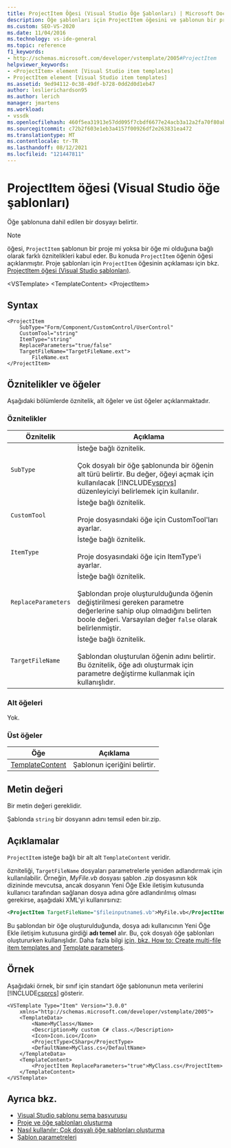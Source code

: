 ```yaml
---
title: ProjectItem Öğesi (Visual Studio Öğe Şablonları) | Microsoft Docs
description: Öğe şablonları için ProjectItem öğesini ve şablonun bir proje mi yoksa bir öğe için mi olduğuna bağlı olarak farklı öznitelikleri nasıl kabul eder? hakkında bilgi öğrenin.
ms.custom: SEO-VS-2020
ms.date: 11/04/2016
ms.technology: vs-ide-general
ms.topic: reference
f1_keywords:
- http://schemas.microsoft.com/developer/vstemplate/2005#ProjectItem
helpviewer_keywords:
- <ProjectItem> element [Visual Studio item templates]
- ProjectItem element [Visual Studio item templates]
ms.assetid: 9ed94112-0c38-49df-b728-0dd2d0d1eb47
author: leslierichardson95
ms.author: lerich
manager: jmartens
ms.workload:
- vssdk
ms.openlocfilehash: 460f5ea31913e57dd095f7cbdf6677e24acb3a12a2fa70f80abb0acb67a34f8a
ms.sourcegitcommit: c72b2f603e1eb3a4157f00926df2e263831ea472
ms.translationtype: MT
ms.contentlocale: tr-TR
ms.lasthandoff: 08/12/2021
ms.locfileid: "121447811"
---
```

# <a name="projectitem-element-visual-studio-item-templates"></a>ProjectItem öğesi (Visual Studio öğe şablonları)
Öğe şablonuna dahil edilen bir dosyayı belirtir.

> [!NOTE]
> öğesi, `ProjectItem` şablonun bir proje mi yoksa bir öğe mi olduğuna bağlı olarak farklı öznitelikleri kabul eder. Bu konuda `ProjectItem` öğenin öğesi açıklanmıştır. Proje şablonları için `ProjectItem` öğesinin açıklaması için bkz. [ProjectItem öğesi (Visual Studio şablonları)](../extensibility/projectitem-element-visual-studio-project-templates.md).

 \<VSTemplate> \<TemplateContent>
 \<ProjectItem>

## <a name="syntax"></a>Syntax

```
<ProjectItem
    SubType="Form/Component/CustomControl/UserControl"
    CustomTool="string"
    ItemType="string"
    ReplaceParameters="true/false"
    TargetFileName="TargetFileName.ext">
        FileName.ext
</ProjectItem>
```

## <a name="attributes-and-elements"></a>Öznitelikler ve öğeler
 Aşağıdaki bölümlerde öznitelik, alt öğeler ve üst öğeler açıklanmaktadır.

### <a name="attributes"></a>Öznitelikler

| Öznitelik | Açıklama |
|---------------------| - |
| `SubType` | İsteğe bağlı öznitelik.<br /><br /> Çok dosyalı bir öğe şablonunda bir öğenin alt türü belirtir. Bu değer, öğeyi açmak için kullanılacak [!INCLUDE[vsprvs](../code-quality/includes/vsprvs_md.md)] düzenleyiciyi belirlemek için kullanılır. |
| `CustomTool` | İsteğe bağlı öznitelik.<br /><br /> Proje dosyasındaki öğe için CustomTool'ları ayarlar. |
| `ItemType` | İsteğe bağlı öznitelik.<br /><br /> Proje dosyasındaki öğe için ItemType'i ayarlar. |
| `ReplaceParameters` | İsteğe bağlı öznitelik.<br /><br /> Şablondan proje oluşturulduğunda öğenin değiştirilmesi gereken parametre değerlerine sahip olup olmadığını belirten boole değeri. Varsayılan değer `false` olarak belirlenmiştir. |
| `TargetFileName` | İsteğe bağlı öznitelik.<br /><br /> Şablondan oluşturulan öğenin adını belirtir. Bu öznitelik, öğe adı oluşturmak için parametre değiştirme kullanmak için kullanışlıdır. |

### <a name="child-elements"></a>Alt öğeleri
 Yok.

### <a name="parent-elements"></a>Üst öğeler

|Öğe|Açıklama|
|-------------|-----------------|
|[TemplateContent](../extensibility/templatecontent-element-visual-studio-templates.md)|Şablonun içeriğini belirtir.|

## <a name="text-value"></a>Metin değeri
 Bir metin değeri gereklidir.

 Şablonda `string` bir dosyanın adını temsil  eden bir.zip.

## <a name="remarks"></a>Açıklamalar
 `ProjectItem` isteğe bağlı bir alt alt `TemplateContent` veridir.

 özniteliği, `TargetFileName` dosyaları parametrelerle yeniden adlandırmak için kullanılabilir. Örneğin, *MyFile.vb* dosyası şablon *.zip* dosyasının kök dizininde mevcutsa, ancak dosyanın Yeni Öğe Ekle iletişim kutusunda kullanıcı tarafından  sağlanan dosya adına göre adlandırılmış olması gerekirse, aşağıdaki XML'yi kullanırsınız:

```xml
<ProjectItem TargetFileName="$fileinputname$.vb">MyFile.vb</ProjectItem>
```

 Bu şablondan bir öğe oluşturulduğunda, dosya adı kullanıcının Yeni Öğe Ekle iletişim kutusuna girdiği **adı temel** alır. Bu, çok dosyalı öğe şablonları oluştururken kullanışlıdır. Daha fazla bilgi [için, bkz. How to: Create multi-file item templates and](../ide/how-to-create-multi-file-item-templates.md) [Template parameters](../ide/template-parameters.md).

## <a name="example"></a>Örnek
 Aşağıdaki örnek, bir sınıf için standart öğe şablonunun meta verilerini [!INCLUDE[csprcs](../data-tools/includes/csprcs_md.md)] gösterir.

```
<VSTemplate Type="Item" Version="3.0.0"
    xmlns="http://schemas.microsoft.com/developer/vstemplate/2005">
    <TemplateData>
        <Name>MyClass</Name>
        <Description>My custom C# class.</Description>
        <Icon>Icon.ico</Icon>
        <ProjectType>CSharp</ProjectType>
        <DefaultName>MyClass.cs</DefaultName>
    </TemplateData>
    <TemplateContent>
        <ProjectItem ReplaceParameters="true">MyClass.cs</ProjectItem>
    </TemplateContent>
</VSTemplate>
```

## <a name="see-also"></a>Ayrıca bkz.
- [Visual Studio şablonu şema başvurusu](../extensibility/visual-studio-template-schema-reference.md)
- [Proje ve öğe şablonları oluşturma](../ide/creating-project-and-item-templates.md)
- [Nasıl kullanılır: Çok dosyalı öğe şablonları oluşturma](../ide/how-to-create-multi-file-item-templates.md)
- [Şablon parametreleri](../ide/template-parameters.md)
